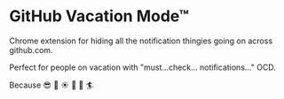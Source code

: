 GitHub Vacation Mode™ 
==========================

Chrome extension for hiding all the notification thingies going on across github.com. 

Perfect for people on vacation with "must…check… notifications…" OCD.

Because :sunglasses: :palm_tree: :sunny: :beers: :tropical_drink: :surfer:

